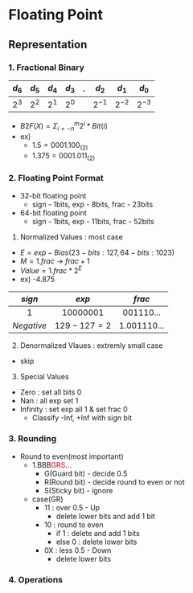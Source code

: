 Floating Point
==============
Representation
--------------
### 1. Fractional Binary
|$d_6$|$d_5$|$d_4$|$d_3$|$.$|$d_2$|$d_1$|$d_0$|
|---|---|---|---|---|---|---|---|
|$2^3$|$2^2$|$2^1$|$2^0$||$2^{-1}$|$2^{-2}$|$2^{-3}$|
- $B2F(X) = \Sigma_{i=-n}^m 2^i*Bit(i)$
- ex)
    - $1.5 = 0001.100_{(2)}$
    - $1.375 = 0001.011_{(2)}$

### 2. Floating Point Format
- 32-bit floating point
    - sign - 1bits, exp - 8bits, frac - 23bits
- 64-bit floating point
    - sign - 1bits, exp - 11bits, frac - 52bits
1) Normalized Values : most case
- $E = exp - Bias(23-bits : 127, 64-bits : 1023)$
- $M = 1.frac$ &rarr; $frac + 1$ 
- $Value = 1.frac * 2^E$
- ex) -4.875

|$sign$|$exp$|$frac$|
|:---:|:---:|:---:|
|1|10000001|001110...|
|$Negative$|$129 - 127  = 2$|$1.001110...$|
2) Denormalized Vlaues : extremly small case
- skip
3) Special Values
- Zero : set all bits 0
- Nan : all exp set 1
- Infinity : set exp all 1 & set frac 0
    - Classify -Inf, +Inf with sign bit

### 3. Rounding
- Round to even(most important)
    - 1.BBB<span style="color:red">GRS</span>...
        - G(Guard bit) - decide 0.5
        - R(Round bit) - decide round to even or not
        - S(Sticky bit) - ignore
    - case(GR)
        - 11 : over 0.5 - Up
            - delete lower bits and add 1 bit
        - 10 : round  to even
            - if 1 : delete and add 1 bits 
            - else 0 : delete lower bits
        - 0X : less 0.5 - Down
            - delete lower bits
    
### 4. Operations